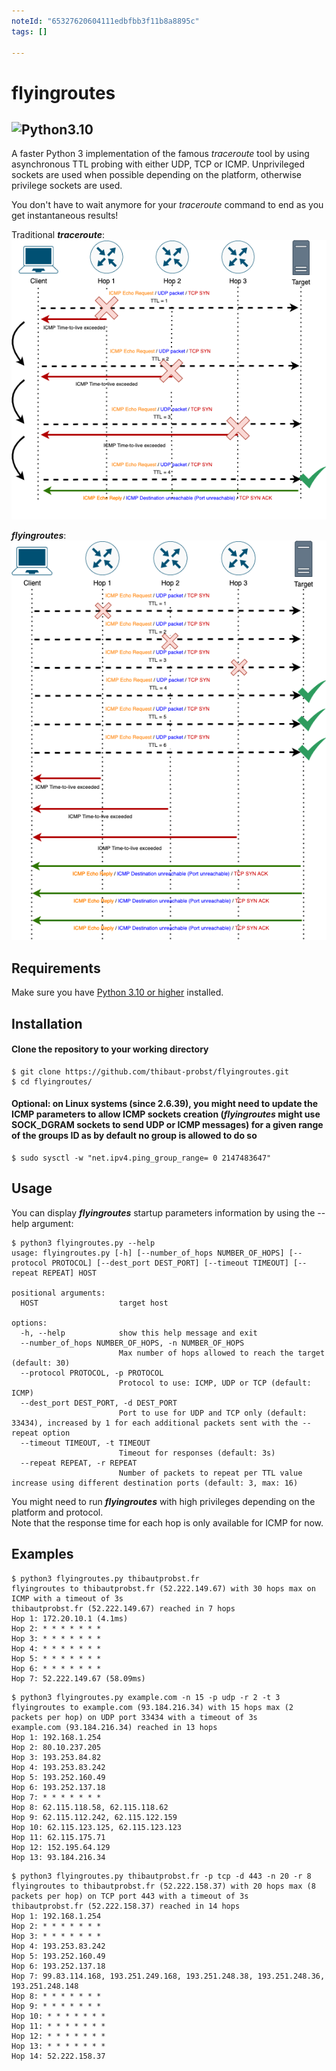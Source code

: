 ```yaml
---
noteId: "65327620604111edbfbb3f11b8a8895c"
tags: []

---
```


# flyingroutes
![Python3.10](https://camo.githubusercontent.com/2eeb8947056ba0c1c3b1f9015ce807d0f0f462f99dce4c6acdcc7874f27b1820/68747470733a2f2f696d672e736869656c64732e696f2f62616467652f707974686f6e2d332e31302d626c75652e737667)  
---  
A faster Python 3 implementation of the famous *traceroute* tool by using asynchronous TTL probing with either UDP, TCP or ICMP. Unprivileged sockets are used when possible depending on the platform, otherwise privilege sockets are used. 
  
You don't have to wait anymore for your *traceroute* command to end as you get instantaneous results!  

Traditional ***traceroute***:  
![Traditional *traceroute*](traceroute.png?raw=true "Traditional *traceroute*")
 
***flyingroutes***:  
![Traditional *flyingroutes*](flyingroutes.png?raw=true "Traditional *flyingroutes*")

## Requirements

Make sure you have [Python 3.10 or higher](https://www.python.org/downloads/) installed.

## Installation 

#### Clone the repository to your working directory 
```
$ git clone https://github.com/thibaut-probst/flyingroutes.git
$ cd flyingroutes/
```
#### Optional: on Linux systems (since 2.6.39), you might need to update the ICMP parameters to allow ICMP sockets creation (***flyingroutes*** might use SOCK_DGRAM sockets to send UDP or ICMP messages) for a given range of the groups ID as by default no group is allowed to do so
```
$ sudo sysctl -w "net.ipv4.ping_group_range= 0 2147483647"
```

## Usage 

You can display ***flyingroutes*** startup parameters information by using the --help argument: 

```
$ python3 flyingroutes.py --help
usage: flyingroutes.py [-h] [--number_of_hops NUMBER_OF_HOPS] [--protocol PROTOCOL] [--dest_port DEST_PORT] [--timeout TIMEOUT] [--repeat REPEAT] HOST

positional arguments:
  HOST                  target host

options:
  -h, --help            show this help message and exit
  --number_of_hops NUMBER_OF_HOPS, -n NUMBER_OF_HOPS
                        Max number of hops allowed to reach the target (default: 30)
  --protocol PROTOCOL, -p PROTOCOL
                        Protocol to use: ICMP, UDP or TCP (default: ICMP)
  --dest_port DEST_PORT, -d DEST_PORT
                        Port to use for UDP and TCP only (default: 33434), increased by 1 for each additional packets sent with the --repeat option
  --timeout TIMEOUT, -t TIMEOUT
                        Timeout for responses (default: 3s)
  --repeat REPEAT, -r REPEAT
                        Number of packets to repeat per TTL value increase using different destination ports (default: 3, max: 16)
```

You might need to run ***flyingroutes*** with high privileges depending on the platform and protocol.  
Note that the response time for each hop is only available for ICMP for now.

## Examples
```
$ python3 flyingroutes.py thibautprobst.fr 
flyingroutes to thibautprobst.fr (52.222.149.67) with 30 hops max on ICMP with a timeout of 3s
thibautprobst.fr (52.222.149.67) reached in 7 hops
Hop 1: 172.20.10.1 (4.1ms)
Hop 2: * * * * * * *
Hop 3: * * * * * * *
Hop 4: * * * * * * *
Hop 5: * * * * * * *
Hop 6: * * * * * * *
Hop 7: 52.222.149.67 (58.09ms)
```
```
$ python3 flyingroutes.py example.com -n 15 -p udp -r 2 -t 3
flyingroutes to example.com (93.184.216.34) with 15 hops max (2 packets per hop) on UDP port 33434 with a timeout of 3s
example.com (93.184.216.34) reached in 13 hops
Hop 1: 192.168.1.254
Hop 2: 80.10.237.205
Hop 3: 193.253.84.82
Hop 4: 193.253.83.242
Hop 5: 193.252.160.49
Hop 6: 193.252.137.18
Hop 7: * * * * * * *
Hop 8: 62.115.118.58, 62.115.118.62
Hop 9: 62.115.112.242, 62.115.122.159
Hop 10: 62.115.123.125, 62.115.123.123
Hop 11: 62.115.175.71
Hop 12: 152.195.64.129
Hop 13: 93.184.216.34
```
```
$ python3 flyingroutes.py thibautprobst.fr -p tcp -d 443 -n 20 -r 8
flyingroutes to thibautprobst.fr (52.222.158.37) with 20 hops max (8 packets per hop) on TCP port 443 with a timeout of 3s
thibautprobst.fr (52.222.158.37) reached in 14 hops
Hop 1: 192.168.1.254
Hop 2: * * * * * * *
Hop 3: * * * * * * *
Hop 4: 193.253.83.242
Hop 5: 193.252.160.49
Hop 6: 193.252.137.18
Hop 7: 99.83.114.168, 193.251.249.168, 193.251.248.38, 193.251.248.36, 193.251.248.148
Hop 8: * * * * * * *
Hop 9: * * * * * * *
Hop 10: * * * * * * *
Hop 11: * * * * * * *
Hop 12: * * * * * * *
Hop 13: * * * * * * *
Hop 14: 52.222.158.37
```

